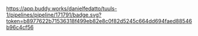https://app.buddy.works/danielfedatto/tuuls-1/pipelines/pipeline/171791/badge.svg?token=b8977622b71536318f499eb82e8c0f82d5245c664dd694faed88546b96c4cf56
